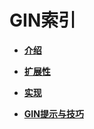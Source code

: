 # GIN索引<a name="ZH-CN_TOPIC_0242370662"></a>

-   **[介绍](介绍-17.md)**  

-   **[扩展性](扩展性.md)**  

-   **[实现](实现.md)**  

-   **[GIN提示与技巧](GIN提示与技巧.md)**  


